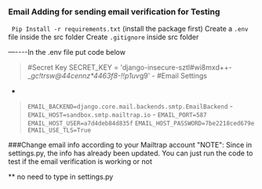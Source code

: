 ### Email Adding for sending email verification for Testing
`
Pip Install -r requirements.txt` (install the package first)
Create a `.env`  file inside the src folder
Create `.gitignore` inside src folder


—----In the .env file put code below

> #Secret Key
>SECRET_KEY = 'django-insecure-sztl#wi8mxd++-__gc!trsw@44cennz*4463f8-!!p_*1uv*g9' -
> #Email Settings
-
>`EMAIL_BACKEND=django.core.mail.backends.smtp.EmailBackend` -
>`EMAIL_HOST=sandbox.smtp.mailtrap.io` -
>`EMAIL_PORT=587`
>`EMAIL_HOST_USER=a7d4deb84d835f`
>`EMAIL_HOST_PASSWORD=7be2218ced679e`
>`EMAIL_USE_TLS=True`


###Change email info according to your Mailtrap account
"NOTE": Since in settings.py, the info has already been updated. You can just run the code to test if the email verification is working or not 


** no need to type in settings.py
